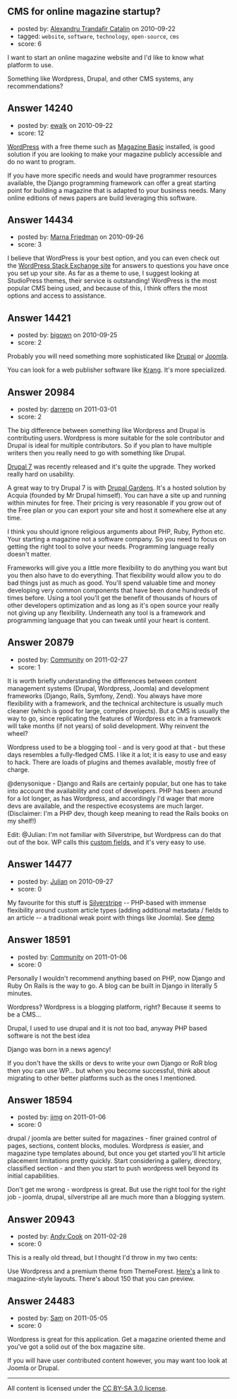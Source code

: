## CMS for online magazine startup?

- posted by: [Alexandru Trandafir Catalin](https://stackexchange.com/users/-1/4208-alexandru-trandafir-catalin) on 2010-09-22
- tagged: `website`, `software`, `technology`, `open-source`, `cms`
- score: 6

I want to start an online magazine website and I'd like to know what platform to use.

Something like Wordpress, Drupal, and other CMS systems, any recommendations? 



## Answer 14240

- posted by: [ewalk](https://stackexchange.com/users/-1/4317-ewalk) on 2010-09-22
- score: 12

<p><a href="http://wordpress.org" rel="nofollow">WordPress</a> with a free theme such as <a href="http://wordpress.org/extend/themes/magazine-basic" rel="nofollow">Magazine Basic</a> installed, is good solution if you are looking to make your magazine publicly accessible and do no want to program. </p>

<p>If you have more specific needs and would have programmer resources available, the Django programming framework can offer a great starting point for building a magazine that is adapted to your business needs. Many online editions of news papers are build leveraging this software.</p>



## Answer 14434

- posted by: [Marna Friedman](https://stackexchange.com/users/-1/4444-marna-friedman) on 2010-09-26
- score: 3

<p>I believe that WordPress is your best option, and you can even check out the <a href="http://wordpress.stackexchange.com/">WordPress Stack Exchange site</a> for answers to questions you have once you set up your site.  As far as a theme to use, I suggest looking at StudioPress themes, their service is outstanding!  WordPress is the most popular CMS being used, and because of this, I think offers the most options and access to assistance.</p>



## Answer 14421

- posted by: [bigown](https://stackexchange.com/users/-1/4193-bigown) on 2010-09-25
- score: 2

<p>Probably you will need something more sophisticated like <a href="http://www.drupal.org" rel="nofollow">Drupal</a> or <a href="http://www.joomla.org" rel="nofollow">Joomla</a>.</p>

<p>You can look for a web publisher software like <a href="http://www.krangcms.com" rel="nofollow">Krang</a>. It's more specialized.</p>



## Answer 20984

- posted by: [darrenp](https://stackexchange.com/users/-1/8195-darrenp) on 2011-03-01
- score: 2

<p>The big difference between something like Wordpress and Drupal is contributing users. Wordpress is more suitable for the sole contributor and Drupal is ideal for multiple contributors. So if you plan to have multiple writers then you really need to go with something like Drupal.</p>

<p><a href="http://drupal.org/drupal-7.0" rel="nofollow">Drupal 7</a> was recently released and it's quite the upgrade. They worked really hard on usability. </p>

<p>A great way to try Drupal 7 is with <a href="http://www.drupalgardens.com" rel="nofollow">Drupal Gardens</a>. It's a hosted solution by Acquia (founded by Mr Drupal himself). You can have a site up and running within minutes for free. Their pricing is very reasonable if you grow out of the Free plan or you can export your site and host it somewhere else at any time.</p>

<p>I think you should ignore religious arguments about PHP, Ruby, Python etc. Your starting a magazine not a software company. So you need to focus on getting the right tool to solve your needs. Programming language really doesn't matter.</p>

<p>Frameworks will give you a little more flexibility to do anything you want but you then also have to do everything. That flexibility would allow you to do bad things just as much as good. You'll spend valuable time and money developing very common components that have been done hundreds of times before. Using a tool you'll get the benefit of thousands of hours of other developers optimization and as long as it's open source your really not giving up any flexibility. Underneath any tool is a framework and programming language that you can tweak until your heart is content.</p>



## Answer 20879

- posted by: [Community](https://stackexchange.com/users/-1/-1-community) on 2011-02-27
- score: 1

<p>It is worth briefly understanding the differences between content management systems (Drupal, Wordpress, Joomla) and development frameworks (Django, Rails, Symfony, Zend). You always have more flexibility with a framework, and the technical architecture is usually much cleaner (which is good for large, complex projects). But a CMS is usually the way to go, since replicating the features of Wordpress etc in a framework will take months (if not years) of solid development. Why reinvent the wheel?</p>

<p>Wordpress used to be a blogging tool - and is very good at that - but these days resembles a fully-fledged CMS. I like it a lot; it is easy to use and easy to hack. There are loads of plugins and themes available, mostly free of charge.</p>

<p>@denysonique - Django and Rails are certainly popular, but one has to take into account the availability and cost of developers. PHP has been around for a lot longer, as has Wordpress, and accordingly I'd wager that more devs are available, and the respective ecosystems are much larger. (Disclaimer: I'm a PHP dev, though keep meaning to read the Rails books on my shelf!)</p>

<p>Edit: @Julian: I'm not familiar with Silverstripe, but Wordpress can do that out of the box. WP calls this <a href="http://www.rlmseo.com/blog/wordpress-custom-fields/" rel="nofollow">custom fields</a>, and it's very easy to use.</p>



## Answer 14477

- posted by: [Julian](https://stackexchange.com/users/-1/4465-julian) on 2010-09-27
- score: 0

<p>My favourite for this stuff is <a href="http://www.silverstripe.org" rel="nofollow">Silverstripe</a> -- PHP-based with immense flexibility around custom article types (adding additional metadata / fields to an article -- a traditional weak point with things like Joomla). See <a href="http://demo.silverstripe.com/" rel="nofollow">demo</a></p>



## Answer 18591

- posted by: [Community](https://stackexchange.com/users/-1/-1-community) on 2011-01-06
- score: 0

Personally I wouldn't recommend anything based on PHP, now Django and Ruby On Rails is the way to go. A blog can be built in Django in literally 5 minutes. 

Wordpress? Wordpress is a blogging platform, right? Because it seems to be a CMS…

Drupal, I used to use drupal and it is not too bad, anyway PHP based software is not the best idea

Django was born in a news agency!

If you don't have the skills or devs to write your own Django or RoR blog then you can use WP… but when you become successful, think about migrating to other better platforms such as the ones I mentioned.


## Answer 18594

- posted by: [jimg](https://stackexchange.com/users/-1/2380-jimg) on 2011-01-06
- score: 0

drupal / joomla are better suited for magazines - finer grained control of pages, sections, content blocks, modules.  Wordpress *is* easier, and magazine type templates abound, but once you get started you'll hit article placement limitations pretty quickly. Start considering a gallery, directory, classified section - and then you start to push wordpress well beyond its initial capabilities. 

Don't get me wrong - wordpress is great. But use the right tool for the right job - joomla, drupal, silverstripe all are much more than a blogging system.  



## Answer 20943

- posted by: [Andy Cook](https://stackexchange.com/users/-1/6493-andy-cook) on 2011-02-28
- score: 0

<p>This is a really old thread, but I thought I'd throw in my two cents:</p>

<p>Use Wordpress and a premium theme from ThemeForest. <a href="http://themeforest.net/category/wordpress/blog-magazine" rel="nofollow">Here's</a> a link to magazine-style layouts. There's about 150 that you can preview.</p>



## Answer 24483

- posted by: [Sam](https://stackexchange.com/users/-1/10234-sam) on 2011-05-05
- score: 0

Wordpress is great for this application. Get a magazine oriented theme and you've got a solid out of the box magazine site.

If you will have user contributed content however, you may want too look at Joomla or Drupal.



---

All content is licensed under the [CC BY-SA 3.0 license](https://creativecommons.org/licenses/by-sa/3.0/).
